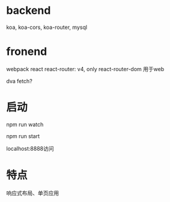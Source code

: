 # backend
koa, koa-cors, koa-router, mysql

# fronend
webpack
react
react-router: v4, only react-router-dom 用于web

<!-- todo -->
dva fetch?

# 启动
npm run watch

npm run start

localhost:8888访问

# 特点
响应式布局、单页应用